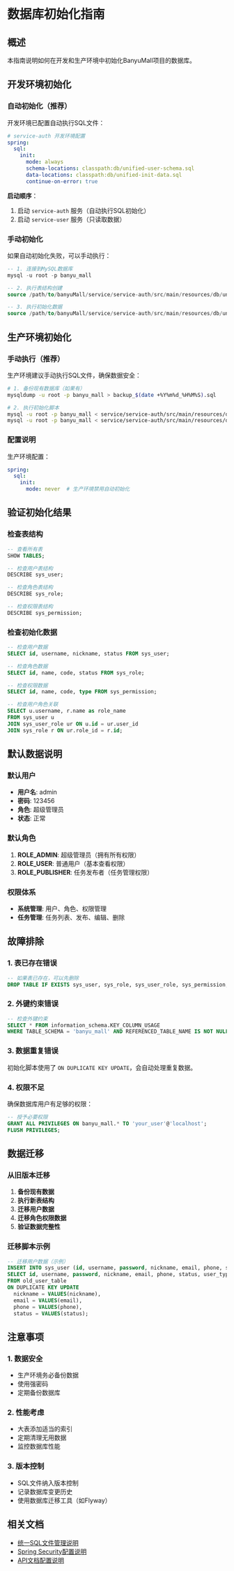 # 数据库初始化指南

## 概述

本指南说明如何在开发和生产环境中初始化BanyuMall项目的数据库。

## 开发环境初始化

### 自动初始化（推荐）

开发环境已配置自动执行SQL文件：

```yaml
# service-auth 开发环境配置
spring:
  sql:
    init:
      mode: always
      schema-locations: classpath:db/unified-user-schema.sql
      data-locations: classpath:db/unified-init-data.sql
      continue-on-error: true
```

**启动顺序**：
1. 启动 `service-auth` 服务（自动执行SQL初始化）
2. 启动 `service-user` 服务（只读取数据）

### 手动初始化

如果自动初始化失败，可以手动执行：

```sql
-- 1. 连接到MySQL数据库
mysql -u root -p banyu_mall

-- 2. 执行表结构创建
source /path/to/banyuMall/service/service-auth/src/main/resources/db/unified-user-schema.sql;

-- 3. 执行初始化数据
source /path/to/banyuMall/service/service-auth/src/main/resources/db/unified-init-data.sql;
```

## 生产环境初始化

### 手动执行（推荐）

生产环境建议手动执行SQL文件，确保数据安全：

```bash
# 1. 备份现有数据库（如果有）
mysqldump -u root -p banyu_mall > backup_$(date +%Y%m%d_%H%M%S).sql

# 2. 执行初始化脚本
mysql -u root -p banyu_mall < service/service-auth/src/main/resources/db/unified-user-schema.sql
mysql -u root -p banyu_mall < service/service-auth/src/main/resources/db/unified-init-data.sql
```

### 配置说明

生产环境配置：
```yaml
spring:
  sql:
    init:
      mode: never  # 生产环境禁用自动初始化
```

## 验证初始化结果

### 检查表结构
```sql
-- 查看所有表
SHOW TABLES;

-- 检查用户表结构
DESCRIBE sys_user;

-- 检查角色表结构
DESCRIBE sys_role;

-- 检查权限表结构
DESCRIBE sys_permission;
```

### 检查初始化数据
```sql
-- 检查用户数据
SELECT id, username, nickname, status FROM sys_user;

-- 检查角色数据
SELECT id, name, code, status FROM sys_role;

-- 检查权限数据
SELECT id, name, code, type FROM sys_permission;

-- 检查用户角色关联
SELECT u.username, r.name as role_name 
FROM sys_user u 
JOIN sys_user_role ur ON u.id = ur.user_id 
JOIN sys_role r ON ur.role_id = r.id;
```

## 默认数据说明

### 默认用户
- **用户名**: admin
- **密码**: 123456
- **角色**: 超级管理员
- **状态**: 正常

### 默认角色
1. **ROLE_ADMIN**: 超级管理员（拥有所有权限）
2. **ROLE_USER**: 普通用户（基本查看权限）
3. **ROLE_PUBLISHER**: 任务发布者（任务管理权限）

### 权限体系
- **系统管理**: 用户、角色、权限管理
- **任务管理**: 任务列表、发布、编辑、删除

## 故障排除

### 1. 表已存在错误
```sql
-- 如果表已存在，可以先删除
DROP TABLE IF EXISTS sys_user, sys_role, sys_user_role, sys_permission, sys_role_permission, user_profile, user_config;
```

### 2. 外键约束错误
```sql
-- 检查外键约束
SELECT * FROM information_schema.KEY_COLUMN_USAGE 
WHERE TABLE_SCHEMA = 'banyu_mall' AND REFERENCED_TABLE_NAME IS NOT NULL;
```

### 3. 数据重复错误
初始化脚本使用了 `ON DUPLICATE KEY UPDATE`，会自动处理重复数据。

### 4. 权限不足
确保数据库用户有足够的权限：
```sql
-- 授予必要权限
GRANT ALL PRIVILEGES ON banyu_mall.* TO 'your_user'@'localhost';
FLUSH PRIVILEGES;
```

## 数据迁移

### 从旧版本迁移
1. **备份现有数据**
2. **执行新表结构**
3. **迁移用户数据**
4. **迁移角色权限数据**
5. **验证数据完整性**

### 迁移脚本示例
```sql
-- 迁移用户数据（示例）
INSERT INTO sys_user (id, username, password, nickname, email, phone, status, user_type)
SELECT id, username, password, nickname, email, phone, status, user_type
FROM old_user_table
ON DUPLICATE KEY UPDATE
  nickname = VALUES(nickname),
  email = VALUES(email),
  phone = VALUES(phone),
  status = VALUES(status);
```

## 注意事项

### 1. 数据安全
- 生产环境务必备份数据
- 使用强密码
- 定期备份数据库

### 2. 性能考虑
- 大表添加适当的索引
- 定期清理无用数据
- 监控数据库性能

### 3. 版本控制
- SQL文件纳入版本控制
- 记录数据库变更历史
- 使用数据库迁移工具（如Flyway）

## 相关文档

- [统一SQL文件管理说明](./UNIFIED-SQL-MANAGEMENT.md)
- [Spring Security配置说明](./SPRING-SECURITY-SETUP.md)
- [API文档配置说明](./API-DOCS-SETUP.md) 